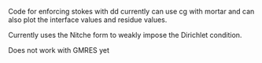 Code for enforcing stokes with dd
currently can use cg with mortar 
and can also plot the interface values
and residue values.

Currently uses the Nitche form to weakly 
impose the Dirichlet condition. 

Does not work with GMRES yet